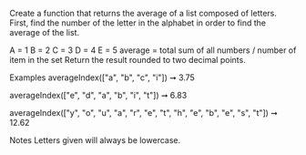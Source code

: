 Create a function that returns the average of a list composed of letters. First, find the number of the letter in the alphabet in order to find the average of the list.

A = 1
B = 2
C = 3
D = 4
E = 5
average = total sum of all numbers / number of item in the set
Return the result rounded to two decimal points.

Examples
averageIndex(["a", "b", "c", "i"]) ➞ 3.75

averageIndex(["e", "d", "a", "b", "i", "t"]) ➞ 6.83

averageIndex(["y", "o", "u", "a", "r", "e", "t", "h", "e", "b", "e", "s", "t"]) ➞ 12.62

Notes
Letters given will always be lowercase.